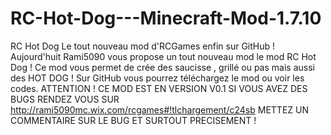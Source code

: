# RC-Hot-Dog---Minecraft-Mod-1.7.10
RC Hot Dog Le tout nouveau mod d'RCGames enfin sur GitHub !
Aujourd'huit Rami5090 vous propose un tout nouveau mod le mod RC Hot Dog !
Ce mod vous permet de crée des saucisse , grillé ou pas mais aussi des HOT DOG !
Sur GitHub vous pourrez téléchargez le mod ou voir les codes.
ATTENTION ! CE MOD EST EN VERSION V0.1 SI VOUS AVEZ DES BUGS RENDEZ VOUS SUR http://rami5090mc.wix.com/rcgames#!tlchargement/c24sb
METTEZ UN COMMENTAIRE SUR LE BUG ET SURTOUT PRECISEMENT !
